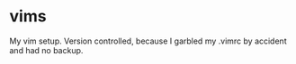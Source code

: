 vims
====

My vim setup. Version controlled, because I garbled my .vimrc by accident and had no backup.

